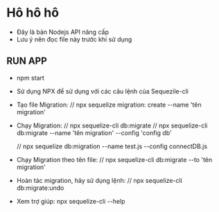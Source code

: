 # Hô hô hô

- Đây là bản Nodejs API nâng cấp
- Lưu ý nên đọc file này trước khi sử dụng

## RUN APP

- npm start

- Sử dụng NPX để sử dụng với các câu lệnh của Sequezile-cli

- Tạo file Migration:
  // npx sequelize migration: create --name 'tên migration'

- Chạy Migration:
  // npx sequelize-cli db:migrate
  // npx sequelize-cli db:migrate --name 'tên migration' --config 'config db'

  // npx sequelize db:migration --name test.js --config connectDB.js

- Chạy Migration theo tên file:
  // npx sequelize-cli db:migrate --to 'tên migration'

- Hoàn tác migration, hãy sử dụng lệnh:
  // npx sequelize-cli db:migrate:undo

- Xem trợ giúp: npx sequelize-cli --help

<!-- Ở RUN DEV thì DB_HOST = localhost -->

<!-- sudo ufw status // sudo ufw allow 80/tcp -->

<!-- npx kill-port 3000 -->
